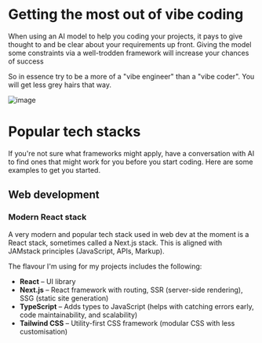 # Getting the most out of vibe coding
When using an AI model to help you coding your projects, it pays to give thought to and be clear about your requirements up front. Giving the model some constraints via a well-trodden framework will increase your chances of success

So in essence try to be a more of a "vibe engineer" than a "vibe coder". You will get less grey hairs that way.

![image](https://github.com/cgbarlow/pipeline/blob/main/vibe-engineering.png)

# Popular tech stacks
If you're not sure what frameworks might apply, have a conversation with AI to find ones that might work for you before you start coding. Here are some examples to get you started.

## Web development
### Modern React stack
A very modern and popular tech stack used in web dev at the moment is a React stack, sometimes called a Next.js stack. This is aligned with JAMstack principles (JavaScript, APIs, Markup).

The flavour I'm using for my projects includes the following:

- **React** – UI library
- **Next.js** – React framework with routing, SSR (server-side rendering), SSG (static site generation)
- **TypeScript** – Adds types to JavaScript (helps with catching errors early, code maintainability, and scalability)
- **Tailwind CSS** – Utility-first CSS framework (modular CSS with less customisation)
